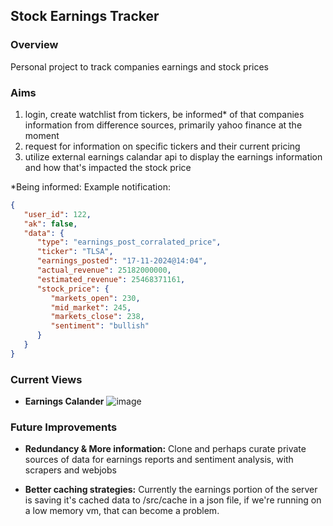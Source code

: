 ## Stock Earnings Tracker

### Overview
Personal project to track companies earnings and stock prices

### Aims

1. login, create watchlist from tickers, be informed* of that companies information from difference sources, primarily yahoo finance at the moment
4. request for information on specific tickers and their current pricing
5. utilize external earnings calandar api to display the earnings information and how that's impacted the stock price 
  
*Being informed: Example notification:
```json
{
   "user_id": 122, 
   "ak": false, 
   "data": { 
      "type": "earnings_post_corralated_price", 
      "ticker": "TLSA", 
      "earnings_posted": "17-11-2024@14:04", 
      "actual_revenue": 25182000000, 
      "estimated_revenue": 25468371161,
      "stock_price": {
         "markets_open": 230,
         "mid_market": 245,
         "markets_close": 238,
         "sentiment": "bullish"
      }
   } 
}
```

### Current Views

- **Earnings Calander**
![image](https://github.com/user-attachments/assets/58e6948f-33c9-4deb-9d5b-216a4dd93a66)

### Future Improvements 

- **Redundancy & More information:**
Clone and perhaps curate private sources of data for earnings reports and sentiment analysis, with scrapers and webjobs

- **Better caching strategies:**
Currently the earnings portion of the server is saving it's cached data to /src/cache in a json file, 
if we're running on a low memory vm, that can become a problem.
